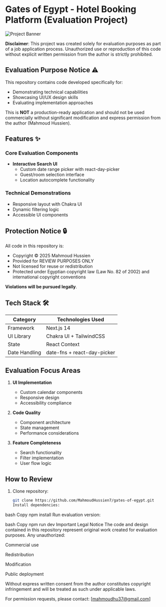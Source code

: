 # Gates of Egypt - Hotel Booking Platform (Evaluation Project)

![Project Banner](public/hero-image.jpg)

**Disclaimer**: This project was created solely for evaluation purposes as part of a job application process. Unauthorized use or reproduction of this code without explicit written permission from the author is strictly prohibited.

## Evaluation Purpose Notice ⚠️

This repository contains code developed specifically for:

- Demonstrating technical capabilities
- Showcasing UI/UX design skills
- Evaluating implementation approaches

This is **NOT** a production-ready application and should not be used commercially without significant modification and express permission from the author (Mahmoud Hussien).

## Features ✨

### Core Evaluation Components

- **Interactive Search UI**
  - Custom date range picker with react-day-picker
  - Guest/room selection interface
  - Location autocomplete functionality

### Technical Demonstrations

- Responsive layout with Chakra UI
- Dynamic filtering logic
- Accessible UI components

## Protection Notice 🔒

All code in this repository is:

- Copyright © 2025 Mahmoud Hussien
- Provided for REVIEW PURPOSES ONLY
- Not licensed for reuse or redistribution
- Protected under Egyptian copyright law (Law No. 82 of 2002) and international copyright conventions

**Violations will be pursued legally**.

## Tech Stack 🛠️

| Category      | Technologies Used           |
| ------------- | --------------------------- |
| Framework     | Next.js 14                  |
| UI Library    | Chakra UI + TailwindCSS     |
| State         | React Context               |
| Date Handling | date-fns + react-day-picker |


## Evaluation Focus Areas

1. **UI Implementation**

   - Custom calendar components
   - Responsive design
   - Accessibility compliance

2. **Code Quality**

   - Component architecture
   - State management
   - Performance considerations

3. **Feature Completeness**
   - Search functionality
   - Filter implementation
   - User flow logic

## How to Review

1. Clone repository:
   ```bash
   git clone https://github.com/MahmoudHussien7/gates-of-egypt.git
   Install dependencies:
   ```

bash
Copy
npm install
Run evaluation version:

bash
Copy
npm run dev
Important Legal Notice
The code and design contained in this repository represent original work created for evaluation purposes. Any unauthorized:

Commercial use

Redistribution

Modification

Public deployment

Without express written consent from the author constitutes copyright infringement and will be treated as such under applicable laws.

For permission requests, please contact: [mahmoudhu37@gmail.com]
